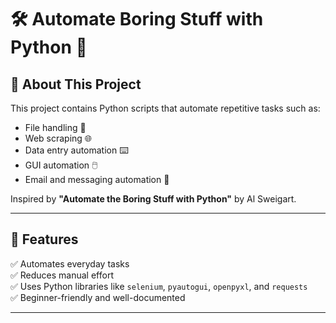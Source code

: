 # 🛠️ Automate Boring Stuff with Python 🚀

## 📖 About This Project
This project contains Python scripts that automate repetitive tasks such as:
- File handling 📂
- Web scraping 🌐
- Data entry automation ⌨️
- GUI automation 🖱️
- Email and messaging automation 📧

Inspired by **"Automate the Boring Stuff with Python"** by Al Sweigart.

---

## 📌 Features
✅ Automates everyday tasks  
✅ Reduces manual effort  
✅ Uses Python libraries like `selenium`, `pyautogui`, `openpyxl`, and `requests`  
✅ Beginner-friendly and well-documented  

---

